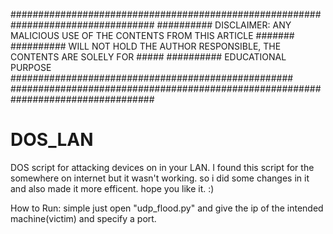 ##################################################################################
########## DISCLAIMER: ANY MALICIOUS USE OF THE CONTENTS FROM THIS ARTICLE ####### 
########## WILL NOT HOLD THE AUTHOR RESPONSIBLE, THE CONTENTS ARE SOLELY FOR ##### 
########## EDUCATIONAL PURPOSE ###################################################
##################################################################################
# DOS_LAN
DOS script for attacking devices on in your LAN.
I found this script for the somewhere on internet but it wasn't working.
so i did some changes in it and also made it more efficent.
hope you like it. :)

How to Run:
simple just open "udp_flood.py" and give the ip of the intended machine(victim) and specify a port.

